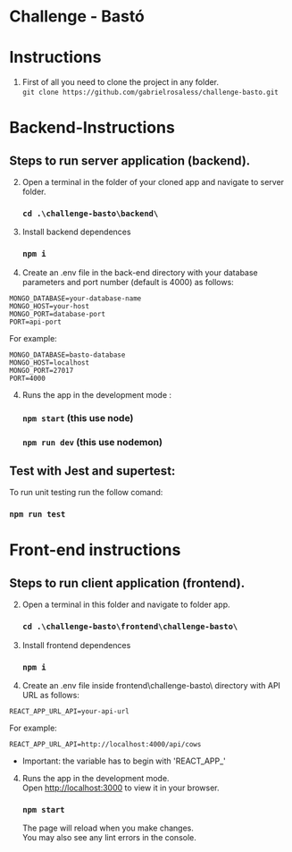 # Challenge - Bastó

# Instructions

1. First of all you need to clone the project in any folder. 
\
`git clone https://github.com/gabrielrosaless/challenge-basto.git`

# Backend-Instructions

## Steps to run server application (backend).

2) Open a terminal in the folder of your cloned app and navigate to server folder.

    ### `cd .\challenge-basto\backend\`

3) Install backend dependences 
    ### `npm i`

4) Create an .env file in the back-end directory with your database parameters and port number (default is 4000) as follows: 
```
MONGO_DATABASE=your-database-name
MONGO_HOST=your-host
MONGO_PORT=database-port
PORT=api-port
```
For example:
```
MONGO_DATABASE=basto-database
MONGO_HOST=localhost
MONGO_PORT=27017
PORT=4000
```

4) Runs the app in the development mode :
   ### `npm start` (this use node)
    ### `npm run dev` (this use nodemon)

## Test with Jest and supertest:
To run unit testing run the follow comand:
   ### `npm run test`

# Front-end instructions

## Steps to run client application (frontend).

2) Open a terminal in this folder and navigate to folder app.
    ### `cd .\challenge-basto\frontend\challenge-basto\`

3) Install frontend dependences 
    ### `npm i`

4) Create an .env file inside frontend\challenge-basto\ directory with API URL as follows: 
```
REACT_APP_URL_API=your-api-url
```
For example:
```
REACT_APP_URL_API=http://localhost:4000/api/cows
```
* Important: the variable has to begin with 'REACT_APP_'

4) Runs the app in the development mode.\
   Open [http://localhost:3000](http://localhost:3000) to view it in your browser.
   ### `npm start`

   The page will reload when you make changes.\
   You may also see any lint errors in the console.

